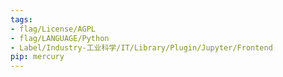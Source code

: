 ```yaml
---
tags:
- flag/License/AGPL
- flag/LANGUAGE/Python
- Label/Industry-工业科学/IT/Library/Plugin/Jupyter/Frontend
pip: mercury
---
```

